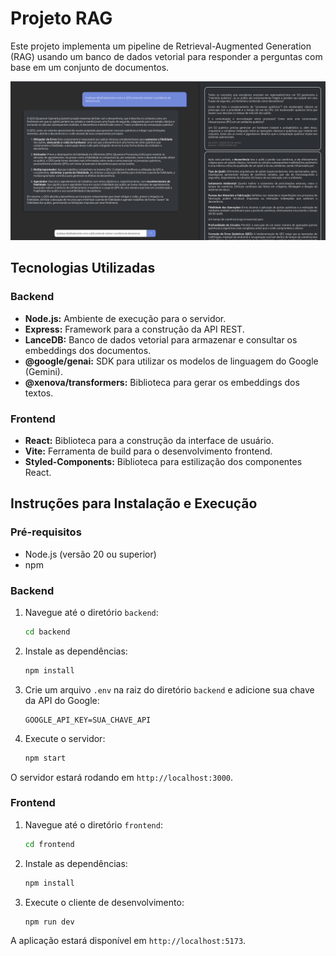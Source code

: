 # Projeto RAG

Este projeto implementa um pipeline de Retrieval-Augmented Generation (RAG) usando um banco de dados vetorial para responder a perguntas com base em um conjunto de documentos.

![RAG](image.png)

## Tecnologias Utilizadas

### Backend

*   **Node.js:** Ambiente de execução para o servidor.
*   **Express:** Framework para a construção da API REST.
*   **LanceDB:** Banco de dados vetorial para armazenar e consultar os embeddings dos documentos.
*   **@google/genai:** SDK para utilizar os modelos de linguagem do Google (Gemini).
*   **@xenova/transformers:** Biblioteca para gerar os embeddings dos textos.

### Frontend

*   **React:** Biblioteca para a construção da interface de usuário.
*   **Vite:** Ferramenta de build para o desenvolvimento frontend.
*   **Styled-Components:** Biblioteca para estilização dos componentes React.

## Instruções para Instalação e Execução

### Pré-requisitos

*   Node.js (versão 20 ou superior)
*   npm

### Backend

1.  Navegue até o diretório `backend`:
    ```bash
    cd backend
    ```
2.  Instale as dependências:
    ```bash
    npm install
    ```
3. Crie um arquivo `.env` na raiz do diretório `backend` e adicione sua chave da API do Google:
    ```
    GOOGLE_API_KEY=SUA_CHAVE_API
    ```
4.  Execute o servidor:
    ```bash
    npm start
    ```
O servidor estará rodando em `http://localhost:3000`.

### Frontend

1.  Navegue até o diretório `frontend`:
    ```bash
    cd frontend
    ```
2.  Instale as dependências:
    ```bash
    npm install
    ```
3.  Execute o cliente de desenvolvimento:
    ```bash
    npm run dev
    ```
A aplicação estará disponível em `http://localhost:5173`.
